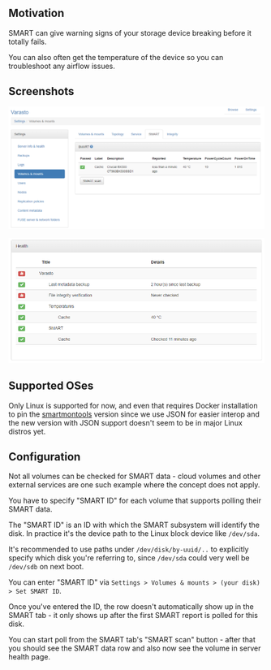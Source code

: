 Motivation
----------

SMART can give warning signs of your storage device breaking before it totally fails.

You can also often get the temperature of the device so you can troubleshoot any airflow issues.


Screenshots
-----------

![](guide_setting-up-smart-monitoring-smart.png)

![](guide_setting-up-smart-monitoring-serverhealth.png)


Supported OSes
--------------

Only Linux is supported for now, and even that requires Docker installation to pin the
[smartmontools](https://www.smartmontools.org/) version since we use JSON for easier
interop and the new version with JSON support doesn't seem to be in major Linux distros yet.


Configuration
-------------

Not all volumes can be checked for SMART data - cloud volumes and other external services
are one such example where the concept does not apply.

You have to specify "SMART ID" for each volume that supports polling their SMART data.

The "SMART ID" is an ID with which the SMART subsystem will identify the disk. In practice
it's the device path to the Linux block device like `/dev/sda`.

It's recommended to use paths under `/dev/disk/by-uuid/..` to explicitly specify which disk
you're referring to, since `/dev/sda` could very well be `/dev/sdb` on next boot.

You can enter "SMART ID" via `Settings > Volumes & mounts > (your disk) > Set SMART ID`.

Once you've entered the ID, the row doesn't automatically show up in the SMART tab - it only
shows up after the first SMART report is polled for this disk.

You can start poll from the SMART tab's "SMART scan" button - after that you should see the 
SMART data row and also now see the volume in server health page.
